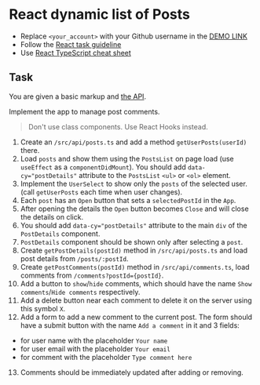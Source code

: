 # React dynamic list of Posts
- Replace `<your_account>` with your Github username in the
  [DEMO LINK](https://<your_account>.github.io/react_dynamic-list-of-posts/)
- Follow the [React task guideline](https://github.com/mate-academy/react_task-guideline#react-tasks-guideline)
- Use [React TypeScript cheat sheet](https://mate-academy.github.io/fe-program/js/extra/react-typescript)

## Task
You are given a basic markup and [the API](https://mate-academy.github.io/fe-students-api/).

Implement the app to manage post comments.

> Don't use class components. Use React Hooks instead.

1. Create an `/src/api/posts.ts` and add a method `getUserPosts(userId)` there.
2. Load `posts` and show them using the `PostsList` on page load (use `useEffect` as a `componentDidMount`). You should add `data-cy="postDetails"` attribute to the `PostsList` `<ul>` or `<ol>` element.
3. Implement the `UserSelect` to show only the `posts` of the selected user. (call `getUserPosts` each time when user changes).
4. Each `post` has an `Open` button that sets a `selectedPostId` in the `App`.
5. After opening the details the `Open` button becomes `Close` and will close the details on click.
6. You should add `data-cy="postDetails"` attribute to the main `div` of the `PostDetails` component.
7. `PostDetails` component should be shown only after selecting a `post`. 
8. Create `getPostDetails(postId)` method in `/src/api/posts.ts` and load post details from `/posts/:postId`.
9. Create `getPostComments(postId)` method in `/src/api/comments.ts`, load comments from `/comments?postId={postId}`.
10. Add a button to `show`/`hide` comments, which should have the name `Show comments`/`Hide comments` respectively.
11. Add a delete button near each comment to delete it on the server using this symbol `X`.
12. Add a form to add a new comment to the current post. The form should have a submit button with the name `Add a comment` in it and 3 fields: 
- for user name  with the placeholder `Your name` 
- for user email with the placeholder `Your email` 
- for comment with the placeholder `Type comment here`
13. Comments should be immediately updated after adding or removing.